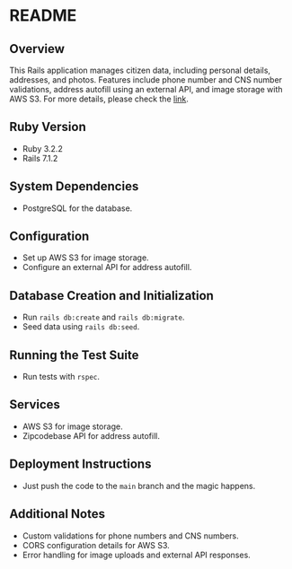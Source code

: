 # README

## Overview
This Rails application manages citizen data, including personal details, addresses, and photos. Features include phone number and CNS number validations, address autofill using an external API, and image storage with AWS S3. For more details, please check the [link](https://github.com/OM30/desafio-OM30/blob/master/DesafioBackendRuby.md).

## Ruby Version
- Ruby 3.2.2
- Rails 7.1.2

## System Dependencies
- PostgreSQL for the database.

## Configuration
- Set up AWS S3 for image storage.
- Configure an external API for address autofill.

## Database Creation and Initialization
- Run `rails db:create` and `rails db:migrate`.
- Seed data using `rails db:seed`.

## Running the Test Suite
- Run tests with `rspec`.

## Services
- AWS S3 for image storage.
- Zipcodebase API for address autofill.

## Deployment Instructions
- Just push the code to the `main` branch and the magic happens.

## Additional Notes
- Custom validations for phone numbers and CNS numbers.
- CORS configuration details for AWS S3.
- Error handling for image uploads and external API responses.
